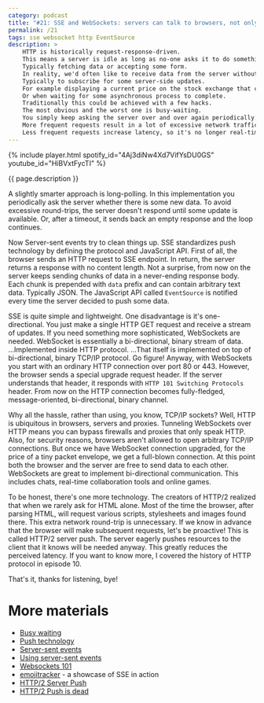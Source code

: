 ```yaml
---
category: podcast
title: "#21: SSE and WebSockets: servers can talk to browsers, not only the other way around"
permalink: /21
tags: sse websocket http EventSource
description: >
    HTTP is historically request-response-driven.
    This means a server is idle as long as no-one asks it to do something.
    Typically fetching data or accepting some form.
    In reality, we'd often like to receive data from the server without any request.
    Typically to subscribe for some server-side updates.
    For example displaying a current price on the stock exchange that changes many times per second.
    Or when waiting for some asynchronous process to complete.
    Traditionally this could be achieved with a few hacks.
    The most obvious and the worst one is busy-waiting.
    You simply keep asking the server over and over again periodically.
    More frequent requests result in a lot of excessive network traffic.
    Less frequent requests increase latency, so it's no longer real-time communication.
---
```


{% include player.html spotify_id="4Aj3diNw4Xd7VifYsDU0GS" youtube_id="HiBVxtFycTI" %}

{{ page.description }}



A slightly smarter approach is long-polling.
In this implementation you periodically ask the server whether there is some new data.
To avoid excessive round-trips, the server doesn't respond until some update is available.
Or, after a timeout, it sends back an empty response and the loop continues.

Now Server-sent events try to clean things up.
SSE standardizes push technology by defining the protocol and JavaScript API.
First of all, the browser sends an HTTP request to SSE endpoint.
In return, the server returns a response with no content length.
Not a surprise, from now on the server keeps sending chunks of data in a never-ending response body.
Each chunk is prepended with `data` prefix and can contain arbitrary text data.
Typically JSON.
The JavaScript API called `EventSource` is notified every time the server decided to push some data.

SSE is quite simple and lightweight.
One disadvantage is it's one-directional.
You just make a single HTTP GET request and receive a stream of updates.
If you need something more sophisticated, WebSockets are needed.
WebSocket is essentially a bi-directional, binary stream of data.
...Implemented inside HTTP protocol.
...That itself is implemented on top of bi-directional, binary TCP/IP protocol.
Go figure!
Anyway, with WebSockets you start with an ordinary HTTP connection over port 80 or 443.
However, the browser sends a special upgrade request header.
If the server understands that header, it responds with `HTTP 101 Switching Protocols` header.
From now on the HTTP connection becomes fully-fledged, message-oriented, bi-directional, binary channel.

Why all the hassle, rather than using, you know, TCP/IP sockets?
Well, HTTP is ubiquitous in browsers, servers and proxies.
Tunneling WebSockets over HTTP means you can bypass firewalls and proxies that only speak HTTP.
Also, for security reasons, browsers aren't allowed to open arbitrary TCP/IP connections.
But once we have WebSocket connection upgraded, for the price of a tiny packet envelope, we get a full-blown connection.
At this point both the browser and the server are free to send data to each other.
WebSockets are great to implement bi-directional communication.
This includes chats, real-time collaboration tools and online games.

To be honest, there's one more technology.
The creators of HTTP/2 realized that when we rarely ask for HTML alone.
Most of the time the browser, after parsing HTML, will request various scripts, stylesheets and images found there.
This extra network round-trip is unnecessary.
If we know in advance that the browser will make subsequent requests, let's be proactive!
This is called HTTP/2 server push.
The server eagerly pushes resources to the client that it knows will be needed anyway.
This greatly reduces the perceived latency.
If you want to know more, I covered the history of HTTP protocol in episode 10.

That's it, thanks for listening, bye!





# More materials

* [Busy waiting](https://en.wikipedia.org/wiki/Busy_waiting)
* [Push technology](https://en.wikipedia.org/wiki/Push_technology)
* [Server-sent events](https://en.wikipedia.org/wiki/Server-sent_events)
* [Using server-sent events](https://developer.mozilla.org/en-US/docs/Web/API/Server-sent_events/Using_server-sent_events)
* [Websockets 101](https://lucumr.pocoo.org/2012/9/24/websockets-101/)
* [emojitracker](http://emojitracker.com/) - a showcase of SSE in action
* [HTTP/2 Server Push](https://en.wikipedia.org/wiki/HTTP/2_Server_Push)
* [HTTP/2 Push is dead](https://evertpot.com/http-2-push-is-dead/)



